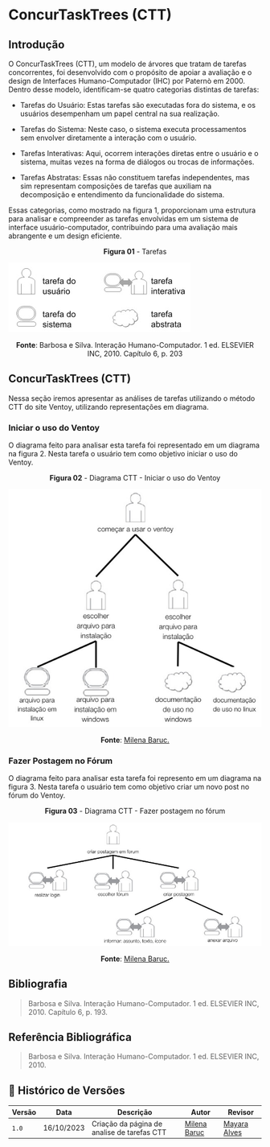 # ConcurTaskTrees (CTT)

## Introdução
O ConcurTaskTrees (CTT), um modelo de árvores que tratam de tarefas concorrentes, foi desenvolvido com o propósito de apoiar a avaliação e o design de Interfaces Humano-Computador (IHC) por Paternò em 2000. Dentro desse modelo, identificam-se quatro categorias distintas de tarefas:

- Tarefas do Usuário: Estas tarefas são executadas fora do sistema, e os usuários desempenham um papel central na sua realização.

- Tarefas do Sistema: Neste caso, o sistema executa processamentos sem envolver diretamente a interação com o usuário.

- Tarefas Interativas: Aqui, ocorrem interações diretas entre o usuário e o sistema, muitas vezes na forma de diálogos ou trocas de informações.

- Tarefas Abstratas: Essas não constituem tarefas independentes, mas sim representam composições de tarefas que auxiliam na decomposição e entendimento da funcionalidade do sistema.

Essas categorias, como mostrado na figura 1, proporcionam uma estrutura para analisar e compreender as tarefas envolvidas em um sistema de interface usuário-computador, contribuindo para uma avaliação mais abrangente e um design eficiente.

<p align="center"><b>Figura 01</b> - Tarefas</p>

![HTA uso do ventoy](../../assets/Tarefas.jpeg)
<p align="center"><b>Fonte</b>: Barbosa e Silva. Interação Humano-Computador. 1 ed.  ELSEVIER INC, 2010.  Capítulo 6, p. 203</p>

## ConcurTaskTrees (CTT)
Nessa seção iremos apresentar as análises de tarefas utilizando o método CTT do site Ventoy, utilizando representações em diagrama.

### Iniciar o uso do Ventoy
O diagrama feito para analisar esta tarefa foi representado em um diagrama na figura 2. Nesta tarefa o usuário tem como objetivo iniciar o uso do Ventoy.

<p align="center"><b>Figura 02</b> - Diagrama CTT - Iniciar o uso do Ventoy</p>

![HTA uso do ventoy](../../assets/IniciarUso.jpeg)

<p align="center"><b>Fonte</b>:  <a href="https://github.com/MilenaBaruc">Milena Baruc.</a></p>

### Fazer Postagem no Fórum
O diagrama feito para analisar esta tarefa foi represento em um diagrama na figura 3. Nesta tarefa o usuário tem como objetivo criar um novo post no fórum do Ventoy.

<p align="center"><b>Figura 03</b> - Diagrama CTT - Fazer postagem no fórum</p>

![HTA uso do ventoy](../../assets/Postagem.jpeg)

<p align="center"><b>Fonte</b>:  <a href="https://github.com/MilenaBaruc">Milena Baruc.</a></p>

## Bibliografia
>Barbosa e Silva. Interação Humano-Computador. 1 ed.  ELSEVIER INC, 2010.  Capítulo 6, p. 193.

## Referência Bibliográfica
> Barbosa e Silva. Interação Humano-Computador. 1 ed.  ELSEVIER INC, 2010.


## 📑 Histórico de Versões
| **Versão**   |   **Data**   | **Descrição** | **Autor** | **Revisor** |
|--------|---------|-----------|--------|---------|
|`1.0`| 16/10/2023 | Criação da página de analise de tarefas CTT | [Milena Baruc](https://github.com/MilenaBaruc)| [Mayara Alves](https://github.com/Mayara-tech)|
